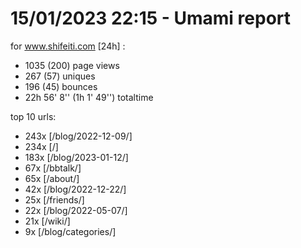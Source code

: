 # 15/01/2023 22:15 - Umami report
for www.shifeiti.com [24h] :

 - 1035 (200) page views
 - 267 (57) uniques
 - 196 (45) bounces
 - 22h 56' 8'' (1h 1' 49'') totaltime


top 10 urls:
 - 243x [/blog/2022-12-09/]
 - 234x [/]
 - 183x [/blog/2023-01-12/]
 - 67x [/bbtalk/]
 - 65x [/about/]
 - 42x [/blog/2022-12-22/]
 - 25x [/friends/]
 - 22x [/blog/2022-05-07/]
 - 21x [/wiki/]
 - 9x [/blog/categories/]


